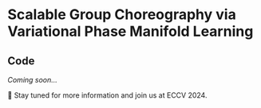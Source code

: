 # Scalable Group Choreography via Variational Phase Manifold Learning

## Code
<i>Coming soon...</i>

🌟 Stay tuned for more information and join us at ECCV 2024.
